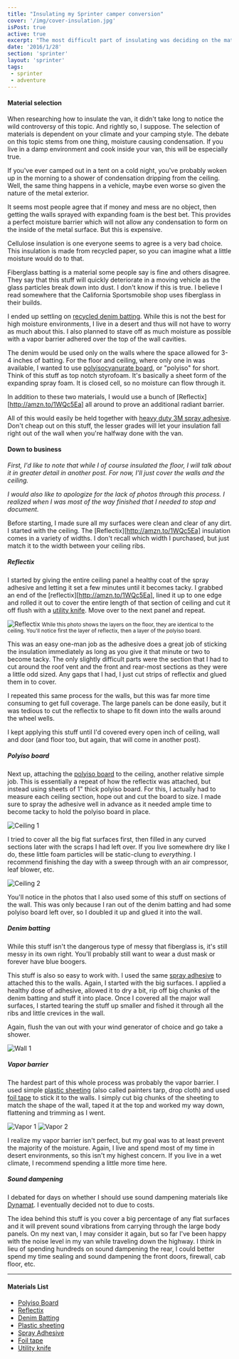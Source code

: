```yaml
---
title: "Insulating my Sprinter camper conversion"
cover: '/img/cover-insulation.jpg'
isPost: true
active: true
excerpt: "The most difficult part of insulating was deciding on the materials to use. Once that was done, it was a matter of measure, cut, glue, repeat."
date: '2016/1/28'
section: 'sprinter'
layout: 'sprinter'
tags:
 - sprinter
 - adventure
---
```


#### Material selection

When researching how to insulate the van, it didn't take long to notice the wild controversy of this topic. And rightly so, I suppose. The selection of materials is dependent on your climate and your camping style. The debate on this topic stems from one thing, moisture causing condensation. If you live in a damp environment and cook inside your van, this will be especially true.

If you've ever camped out in a tent on a cold night, you've probably woken up in the morning to a shower of condensation dripping from the ceiling. Well, the same thing happens in a vehicle, maybe even worse so given the nature of the metal exterior.

It seems most people agree that if money and mess are no object, then getting the walls sprayed with expanding foam is the best bet. This provides a perfect moisture barrier which will not allow any condensation to form on the inside of the metal surface. But this is expensive.

Cellulose insulation is one everyone seems to agree is a very bad choice. This insulation is made from recycled paper, so you can imagine what a little moisture would do to that.

Fiberglass batting is a material some people say is fine and others disagree. They say that this stuff will quickly deteriorate in a moving vehicle as the glass particles break down into dust. I don't know if this is true. I believe I read somewhere that the California Sportsmobile shop uses fiberglass in their builds.

I ended up settling on [recycled denim batting](http://www.lowes.com/pd_409395-42995-10002-01315_0__?productId=3731875). While this is not the best for high moisture environments, I live in a desert and thus will not have to worry as much about this. I also planned to stave off as much moisture as possible with a vapor barrier adhered over the top of the wall cavities.

The denim would be used only on the walls where the space allowed for 3-4 inches of batting. For the floor and ceiling, where only one in was available, I wanted to use [polyisocyanurate board](http://www.homedepot.com/p/Thermasheath-Rmax-Thermasheath-3-1-in-x-4-ft-x-8-ft-R-6-Polyisocyanurate-Rigid-Foam-Insulation-Board-787264/100549260), or "polyiso" for short. Think of this stuff as top notch styrofoam. It's basically a sheet form of the expanding spray foam. It is closed cell, so no moisture can flow through it.

In addition to these two materials, I would use a bunch of [Reflectix][http://amzn.to/1WQc5Ea] all around to prove an additional radiant barrier.

All of this would easily be held together with [heavy duty 3M spray adhesive](http://amzn.to/1KIic6n). Don't cheap out on this stuff, the lesser grades will let your insulation fall right out of the wall when you're halfway done with the van.

#### Down to business

*First, I'd like to note that while I of course insulated the floor, I will talk about it in greater detail in another post. For now, I'll just cover the walls and the ceiling.*

*I would also like to apologize for the lack of photos through this process. I realized when I was most of the way finished that I needed to stop and document.*

Before starting, I made sure all my surfaces were clean and clear of any dirt. I started with the ceiling. The [Reflectix][http://amzn.to/1WQc5Ea] insulation comes in a variety of widths. I don't recall which width I purchased, but just match it to the width between your ceiling ribs.

##### Reflectix

I started by giving the entire ceiling panel a healthy coat of the spray adhesive and letting it set a few minutes until it becomes tacky. I grabbed an end of the [reflectix][http://amzn.to/1WQc5Ea], lined it up to one edge and rolled it out to cover the entire length of that section of ceiling and cut it off flush with a [utility knife](http://amzn.to/1nqVYjS). Move over to the next panel and repeat.

![Reflectix](/img/build/build_9_.jpg)
<small>While this photo shows the layers on the floor, they are identical to the ceiling. You'll notice first the layer of reflectix, then a layer of the polyiso board.</small>

This was an easy one-man job as the adhesive does a great job of sticking the insulation immediately as long as you give it that minute or two to become tacky. The only slightly difficult parts were the section that I had to cut around the roof vent and the front and rear-most sections as they were a little odd sized. Any gaps that I had, I just cut strips of reflectix and glued them in to cover.

I repeated this same process for the walls, but this was far more time consuming to get full coverage. The large panels can be done easily, but it was tedious to cut the reflectix to shape to fit down into the walls around the wheel wells.

I kept applying this stuff until I'd covered every open inch of ceiling, wall and door (and floor too, but again, that will come in another post).

##### Polyiso board

Next up, attaching the [polyiso board](http://www.homedepot.com/p/Thermasheath-Rmax-Thermasheath-3-1-in-x-4-ft-x-8-ft-R-6-Polyisocyanurate-Rigid-Foam-Insulation-Board-787264/100549260) to the ceiling, another relative simple job. This is essentially a repeat of how the reflectix was attached, but instead using sheets of 1" thick polyiso board. For this, I actually had to measure each ceiling section, hope out and cut the board to size. I made sure to spray the adhesive well in advance as it needed ample time to become tacky to hold the polyiso board in place.

![Ceiling 1](/img/build/build_8_.jpg)

I tried to cover all the big flat surfaces first, then filled in any curved sections later with the scraps I had left over. If you live somewhere dry like I do, these little foam particles will be static-clung to *everything*. I recommend finishing the day with a sweep through with an air compressor, leaf blower, etc.

![Ceiling 2](/img/build/build_10_.jpg)

You'll notice in the photos that I also used some of this stuff on sections of the wall. This was only because I ran out of the denim batting and had some polyiso board left over, so I doubled it up and glued it into the wall.

##### Denim batting

While this stuff isn't the dangerous type of messy that fiberglass is, it's still messy in its own right. You'll probably still want to wear a dust mask or forever have blue boogers.

This stuff is also so easy to work with. I used the same [spray adhesive](http://amzn.to/1KIic6n) to attached this to the walls. Again, I started with the big surfaces. I applied a healthy dose of adhesive, allowed it to dry a bit, rip off big chunks of the denim batting and stuff it into place. Once I covered all the major wall surfaces, I started tearing the stuff up smaller and fished it through all the ribs and little crevices in the wall.

Again, flush the van out with your wind generator of choice and go take a shower.

![Wall 1](/img/build/build_7_.jpg)

##### Vapor barrier

The hardest part of this whole process was probably the vapor barrier. I used simple [plastic sheeting](http://amzn.to/1PDAS8H) (also called painters tarp, drop cloth) and used [foil tape](http://amzn.to/1JJnX94) to stick it to the walls. I simply cut big chunks of the sheeting to match the shape of the wall, taped it at the top and worked my way down, flattening and trimming as I went.

![Vapor 1](/img/build/build_11_.jpg)
![Vapor 2](/img/build/build_12_.jpg)

I realize my vapor barrier isn't perfect, but my goal was to at least prevent the majority of the moisture. Again, I live and spend most of my time in desert environments, so this isn't my highest concern. If you live in a wet climate, I recommend spending a little more time here.

##### Sound dampening

I debated for days on whether I should use sound dampening materials like [Dynamat](http://amzn.to/1WQkdod). I eventually decided not to due to costs.

The idea behind this stuff is you cover a big percentage of any flat surfaces and it will prevent sound vibrations from carrying through the large body panels. On my next van, I may consider it again, but so far I've been happy with the noise level in my van while traveling down the highway. I think in lieu of spending hundreds on sound dampening the rear, I could better spend my time sealing and sound dampening the front doors, firewall, cab floor, etc.

***

#### Materials List

- [Polyiso Board](http://www.homedepot.com/p/Thermasheath-Rmax-Thermasheath-3-1-in-x-4-ft-x-8-ft-R-6-Polyisocyanurate-Rigid-Foam-Insulation-Board-787264/100549260)
- [Reflectix](http://amzn.to/1WQc5Ea)
- [Denim Batting](http://www.lowes.com/pd_409395-42995-10002-01315_0__?productId=3731875)
- [Plastic sheeting](http://amzn.to/1PDAS8H)
- [Spray Adhesive](http://amzn.to/1KIic6n)
- [Foil tape](http://amzn.to/1JJnX94)
- [Utility knife](http://amzn.to/1nqVYjS)
